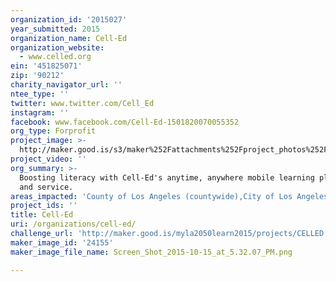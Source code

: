```yaml
---
organization_id: '2015027'
year_submitted: 2015
organization_name: Cell-Ed
organization_website:
  - www.celled.org
ein: '451825071'
zip: '90212'
charity_navigator_url: ''
ntee_type: ''
twitter: www.twitter.com/Cell_Ed
instagram: ''
facebook: www.facebook.com/Cell-Ed-1501820070055352
org_type: Forprofit
project_image: >-
  http://maker.good.is/s3/maker%252Fattachments%252Fproject_photos%252Fimages%252F24155%252Fdisplay%252FScreen_Shot_2015-10-15_at_5.32.07_PM.png=c570x385
project_video: ''
org_summary: >-
  Boosting literacy with Cell-Ed's anytime, anywhere mobile learning platform
  and service.
areas_impacted: 'County of Los Angeles (countywide),City of Los Angeles (citywide)'
project_ids: ''
title: Cell-Ed
uri: /organizations/cell-ed/
challenge_url: 'http://maker.good.is/myla2050learn2015/projects/CELLED.html'
maker_image_id: '24155'
maker_image_file_name: Screen_Shot_2015-10-15_at_5.32.07_PM.png

---
```

